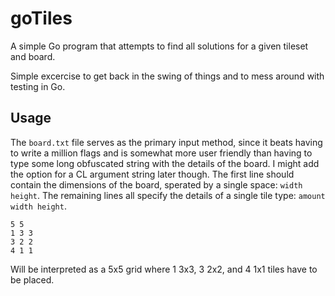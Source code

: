 # goTiles

A simple Go program that attempts to find all solutions for a given tileset and board.

Simple excercise to get back in the swing of things and to mess around with testing in Go.

## Usage

The `board.txt` file serves as the primary input method, since it beats having to write a million flags and is somewhat more user friendly than having to type some long obfuscated string with the details of the board. I might add the option for a CL argument string later though.
The first line should contain the dimensions of the board, sperated by a single space: `width height`.
The remaining lines all specify the details of a single tile type: `amount width height`.
```
5 5
1 3 3
3 2 2
4 1 1
```
Will be interpreted as a 5x5 grid where 1 3x3, 3 2x2, and 4 1x1 tiles have to be placed.
